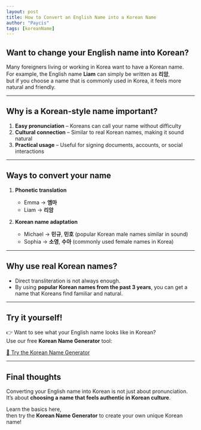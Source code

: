 ```yaml
---
layout: post
title: How to Convert an English Name into a Korean Name
author: "Paycis"
tags: [koreanName]
---
```


## Want to change your English name into Korean?

Many foreigners living or working in Korea want to have a Korean name.  
For example, the English name **Liam** can simply be written as **리암**,  
but if you choose a name that is commonly used in Korea, it feels more natural and friendly.

---

## Why is a Korean-style name important?

1. **Easy pronunciation** – Koreans can call your name without difficulty  
2. **Cultural connection** – Similar to real Korean names, making it sound natural  
3. **Practical usage** – Useful for signing documents, accounts, or social interactions  

---

## Ways to convert your name

1. **Phonetic translation**  
   - Emma → **엠마**  
   - Liam → **리암**

2. **Korean name adaptation**  
   - Michael → **민규**, **민호** (popular Korean male names similar in sound)  
   - Sophia → **소영**, **수아** (commonly used female names in Korea)

---

## Why use real Korean names?

- Direct transliteration is not always enough.  
- By using **popular Korean names from the past 3 years**, you can get a name that Koreans find familiar and natural.  

---

## Try it yourself!

👉 Want to see what your English name looks like in Korean?  
Use our free **Korean Name Generator** tool:

[🔗 Try the Korean Name Generator](https://willing1026.github.io/korean-name-generator/?lang=en)

---

## Final thoughts

Converting your English name into Korean is not just about pronunciation.  
It’s about **choosing a name that feels authentic in Korean culture**.  

Learn the basics here,  
then try the **Korean Name Generator** to create your own unique Korean name!
